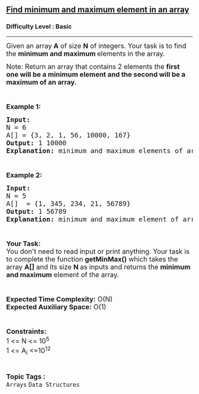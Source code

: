 <h2><a href="https://www.geeksforgeeks.org/problems/find-minimum-and-maximum-element-in-an-array4428/1?page=1&category=Arrays&difficulty=School,Basic,Easy&status=unsolved&sortBy=submissions">Find minimum and maximum element in an array</a></h2><h3>Difficulty Level : Basic</h3><hr><div class="problems_problem_content__Xm_eO"><p><span style="font-size: 18px;">Given an array<strong> A</strong> of size <strong>N</strong> of integers. Your task is to find the <strong>minimum and maximum </strong>elements in the&nbsp;array.</span></p>
<p><span style="font-size: 18px;">Note: Return an array that contains 2 elements the <strong>first one will be a minimum element and the second will be a maximum of an array.</strong></span></p>
<p>&nbsp;</p>
<p><span style="font-size: 18px;"><strong>Example 1:</strong></span></p>
<pre><span style="font-size: 18px;"><strong>Input:</strong>
N = 6
A[] = {3, 2, 1, 56, 10000, 167}
<strong>Output: </strong>1 10000<br><strong>Explanation:</strong> minimum and maximum elements of array are 1 and 10000.</span></pre>
<p>&nbsp;</p>
<p><span style="font-size: 18px;"><strong>Example 2:</strong></span></p>
<pre><span style="font-size: 18px;"><strong>Input:</strong>
N = 5
A[]  = {1, 345, 234, 21, 56789}
<strong>Output: </strong>1 56789<br><strong>Explanation:</strong> minimum and maximum element of array are 1 and 56789.</span></pre>
<p>&nbsp;</p>
<p><span style="font-size: 18px;"><strong>Your Task:&nbsp;&nbsp;</strong><br>You don't need to read input or print anything. Your task is to complete the function <strong>getMinMax()</strong>&nbsp;which takes the array <strong>A[]</strong> and its size <strong>N</strong><strong> </strong>as inputs and returns the <strong>minimum and maximum</strong> element of the&nbsp;array.</span></p>
<p>&nbsp;</p>
<p><span style="font-size: 18px;"><strong>Expected Time Complexity:</strong> O(N)<br><strong>Expected Auxiliary Space:</strong> O(1)</span></p>
<p>&nbsp;</p>
<p><span style="font-size: 18px;"><strong>Constraints:</strong><br>1 &lt;= N &lt;= 10<sup>5</sup><br>1 &lt;= A<sub>i</sub> &lt;=10<sup>12</sup></span></p></div><br><p><span style=font-size:18px><strong>Topic Tags : </strong><br><code>Arrays</code>&nbsp;<code>Data Structures</code>&nbsp;